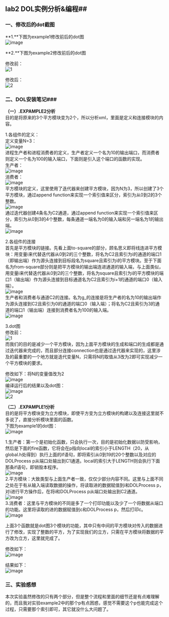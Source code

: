 ## lab2 DOL实例分析&编程##


### 一、修改后的dot截图 ###


**1.**下图为example1修改前后的dot图<br />
![image](https://cloud.githubusercontent.com/assets/22726648/19724912/5dad6da8-9bb5-11e6-8a2a-a85204f66ae4.png)<br />

**2.**下图为example2修改前后的dot图<br />

修改前：<br />
![1](https://cloud.githubusercontent.com/assets/22726648/19725363/ac38ce34-9bb7-11e6-93c0-7e7b5342ad3a.png)<br />

修改后：<br />
![2](https://cloud.githubusercontent.com/assets/22726648/19725468/311953d0-9bb8-11e6-9654-16b3dba9aadb.png)<br />

### 二、DOL安装笔记###

**（一）.EXPAMPLE2分析**<br />
目的是将原来的3个平方模块变为2个，所以分析xml，里面是定义和连接模块的内容。<br />

1.各组件的定义：<br />
 定义变量N=3：<br />
![image](https://cloud.githubusercontent.com/assets/22726648/19725646/59efc284-9bb9-11e6-9743-f6c53e25c5d8.png)<br />
进程生产者和进程消费者的定义，生产者定义一个名为10的输出端口，而消费者则定义一个名为100的输入端口，下面则是引入这个端口的函数的实现。<br />
生产者：<br />
![image](https://cloud.githubusercontent.com/assets/22726648/19725652/5e1e2e04-9bb9-11e6-8c04-d108fbffdd8c.png)<br />
消费者：<br />
![image](https://cloud.githubusercontent.com/assets/22726648/19725655/6179923c-9bb9-11e6-8359-3d27f21be900.png)<br />
平方模块的定义，这里使用了迭代器来创建平方模块，因为N为3，所以创建了3个平方模块，通过append function来实现一个索引值来区分，索引为从0到2的3个整数。<br />
![image](https://cloud.githubusercontent.com/assets/22726648/19726268/a35e40be-9bbc-11e6-8249-d5cbf0f43880.png)<br />
通过迭代器创建4条名为C2通道，通过append function来实现一个索引值来区分，索引为从0到3的4个整数，每条通道一端名为0的输入端和另一端名为1的输出端。<br />
![image](https://cloud.githubusercontent.com/assets/22726648/19726274/ad1bea2a-9bbc-11e6-89f2-38ddf865ce49.png)<br />

2.各组件的连接<br />
首先是平方模块的链接。先看上面to-square的部分，顾名思义即将线连进平方模块：用变量i来代替迭代器从0到2的三个整数，将名为C2且索引为i的通道的端口1（即输出端）作为源头连接到目标段名为square且索引为i的平方模块。至于下面名为from-square部分则是把平方模块的输出端连进通道的输入端，与上面类似，用变量i来代替迭代器从0到2的三个整数，将名为square且索引为i的平方模块的端口1（输出端）作为源头连接到目标通道名为C2且索引为i+1的通道的端口0（输入端）。<br />
![image](https://cloud.githubusercontent.com/assets/22726648/19726277/b1becc82-9bbc-11e6-906d-5eac5e35315c.png)<br />
生产者和消费者与通道C2的连接。名为g_的连接是将生产者的名为10的输出端作为源头连接到C2且索引为0的通道的端口0（输入端）；将名为C2且索引为3的通道的端口1（输出端）连接到消费者名为100的输入端。<br />
![image](https://cloud.githubusercontent.com/assets/22726648/19726287/baa0a0dc-9bbc-11e6-873d-00a277fc60a1.png)<br />

3.dot图<br />
修改前：<br />
![1](https://cloud.githubusercontent.com/assets/22726648/19725363/ac38ce34-9bb7-11e6-93c0-7e7b5342ad3a.png)<br />
而我们的目的是减少一个平方模块，因为上面平方模块的生成和端口的生成都是通过迭代器来完成的，而且部分连接connection也是通过迭代器来实现的，这里涉及的最重要的一个地方就是迭代变量N，只需将N的取值从3改为2即可实现减少一个平方模块的要求。<br />

修改如下：将N的变量值改为2<br />
![image](https://cloud.githubusercontent.com/assets/22726648/19726605/44c3e78c-9bbe-11e6-801f-4792b87c852d.png)<br />
编译运行后的结果以及dot图：<br />
![image](https://cloud.githubusercontent.com/assets/22726648/19726645/7d7300f4-9bbe-11e6-9618-8b700890e8f5.png)<br />
![2](https://cloud.githubusercontent.com/assets/22726648/19725468/311953d0-9bb8-11e6-9654-16b3dba9aadb.png)<br />

**（二）.EXPAMPLE1分析**<br />
目的是将平方模块变为立方模块，即使平方变为立方模块的构建以及连接这里就不多说了，直接分析模块里面的函数。<br />
下图为example1的dot图：<br />
![image](https://cloud.githubusercontent.com/assets/22726648/19724912/5dad6da8-9bb5-11e6-8a2a-a85204f66ae4.png)<br />

1.生产者：第一个是初始化函数，只会执行一次，目的是初始化数据以防受影响，然后是下面的fire函数，它将会在p指向local的索引小于LENGTH（20，从global.h处得到）执行上面的if语句，即将索引从0到19的20个整数以及对应的DOLProcess p从端口处输出到C1通道。local的索引大于LENGTH则会执行下面那条if语句，即销毁本程序。<br />
![image](https://cloud.githubusercontent.com/assets/22726648/19726866/9cf8d420-9bbf-11e6-81ba-c2507dba496c.png)<br />
2.平方模块：大致类型与上面生产者一致，仅仅少部分内容不同。这里与上面不同之处在于有从输入端读取数据的操作，将读取进的数据赋值到i和DOLProcess p，对i进行平方操作后，在将i和DOLProcess p从端口处输出到C2通道。<br />
![image](https://cloud.githubusercontent.com/assets/22726648/19726870/a025df94-9bbf-11e6-92e3-eb5ae46f7483.png)<br />
3.消费者：这里与平方模块的不同是多了一个打印功能以及少了一个将数据从端口的功能。这里将读取的进的数据赋值到c和DOLProcess p，然后打印c。<br />
![image](https://cloud.githubusercontent.com/assets/22726648/19726876/a41d39b2-9bbf-11e6-9537-93d637047076.png)<br />

上面3个函数就是dot图3个模块的功能，其中只有中间的平方模块对传入的数据进行了修改，实现了整数的平方，为了实现我们的立方，只需在平方模块将数据的平方改为立方，这里就完成了。<br />

修改如下：<br />
![image](https://cloud.githubusercontent.com/assets/22726648/19726881/a9bf9626-9bbf-11e6-9a0a-2d1267e6f0c4.png)<br />

结果如下：<br />
![image](https://cloud.githubusercontent.com/assets/22726648/19726889/ae5ccf6e-9bbf-11e6-9062-7c8cbe10dfbb.png)<br />
### 三、实验感想 ###

本次实验虽然修改的只有两个部分，但是整个流程和里面的细节还是有点难理解的，而且我对实验example2中的那个p有点困惑，感觉不需要这个p也能完成这个过程，只需要那个索引即可，其它就没什么大问题了。
